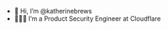 - 👋 Hi, I’m @katherinebrews
- 👩🏻‍💻 I’m a Product Security Engineer at Cloudflare


<!---
katherinebrews/katherinebrews is a ✨ special ✨ repository because its `README.md` (this file) appears on your GitHub profile.
You can click the Preview link to take a look at your changes.
--->
